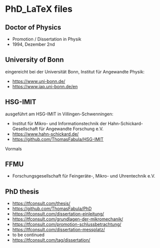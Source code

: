 # PhD_LaTeX files

## Doctor of Physics
- Promotion / Dissertation in Physik 
- 1994, Dezember 2nd 

## University of Bonn
eingereicht bei der Universität Bonn, Institut für Angewandte Physik: 
- https://www.uni-bonn.de/
- https://www.iap.uni-bonn.de/en

## HSG-IMIT
ausgeführt am HSG-IMIT in Villingen-Schwenningen: 
- Institut für Mikro- und Informationstechnik der Hahn-Schickard-Gesellschaft für Angewandte Forschung e.V. 
- https://www.hahn-schickard.de/
- https://github.com/ThomasFabula/HSG-IMIT

Vormals 

## FFMU 
- Forschungsgesellschaft für Feingeräte-, Mikro- und Uhrentechnik e.V.

## PhD thesis
- https://tfconsult.com/thesis/
- https://github.com/ThomasFabula/PhD
- https://tfconsult.com/dissertation-einleitung/
- https://tfconsult.com/grundlagen-der-mikromechanik/
- https://tfconsult.com/promotion-schlussbetrachtung/
- https://tfconsult.com/dissertation-messplatz/
- to be continued
- https://tfconsult.com/tag/dissertation/
  
